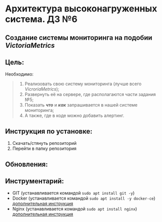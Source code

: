 # Архитектура высоконагруженных система. ДЗ №6
## Создание системы мониторинга на подобии ***VictoriaMetrics***


## Цель:
Необходимо:
> 1. Реализовать свою систему мониторинга (лучше всего *VicroriaMetrics*);
> 1. Развернуть её на сервере, где располагаются части задания №5;
> 1. Показать ***что*** и ***как*** запрашивается в нашей системе мониторинга;
> 1. А также, где в коде можно добавить алертинг.  


## Инструкция по установке:
1. Скачать/стянуть репозиторий 
1. Перейти в папку репозитория









## Обновления:



## Инструментарий:
- GIT (устанавливается командой `sudo apt install git -y`)
- Docker (устанавливается командой `sudo apt install -y docker-ce`) [дополнительная инструкция](https://losst.ru/ustanovka-docker-na-ubuntu-16-04)
- Nginx (устанавливается командой `sudo apt install nginx`) [дополнительная инструкция](https://losst.ru/ustanovka-nginx-ubuntu-16-04)